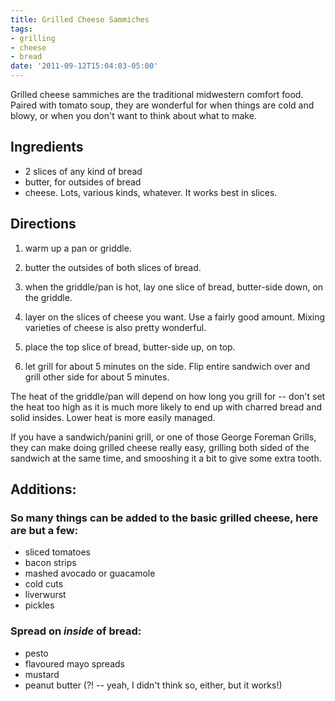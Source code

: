 ```yaml
---
title: Grilled Cheese Sammiches
tags:
- grilling
- cheese
- bread
date: '2011-09-12T15:04:03-05:00'
---
```

Grilled cheese sammiches are the traditional midwestern comfort
food. Paired with tomato soup, they are wonderful for when things are
cold and blowy, or when you don't want to think about what to make.


## Ingredients

* 2 slices of any kind of bread
* butter, for outsides of bread
* cheese. Lots, various kinds, whatever. It works best in slices.

## Directions

1. warm up a pan or griddle.

1. butter the outsides of both slices of bread.

1. when the griddle/pan is hot, lay one slice of bread, butter-side down, on the griddle.

1. layer on the slices of cheese you want. Use a fairly good amount. Mixing varieties of cheese is also pretty wonderful.

1. place the top slice of bread, butter-side up, on top.

1. let grill for about 5 minutes on the side. Flip entire sandwich over and grill other side for about 5 minutes. 

The heat of the griddle/pan will depend on how long you grill for --
don't set the heat too high as it is much more likely to end up with
charred bread and solid insides. Lower heat is more easily managed.

If you have a sandwich/panini grill, or one of those George Foreman
Grills, they can make doing grilled cheese really easy, grilling both
sided of the sandwich at the same time, and smooshing it a bit to give
some extra tooth.

## Additions:

### So many things can be added to the basic grilled cheese, here are but a few:

* sliced tomatoes
* bacon strips
* mashed avocado or guacamole
* cold cuts
* liverwurst
* pickles

### Spread on *inside* of bread:

* pesto
* flavoured mayo spreads
* mustard
* peanut butter (?! -- yeah, I didn't think so, either, but it works!)

